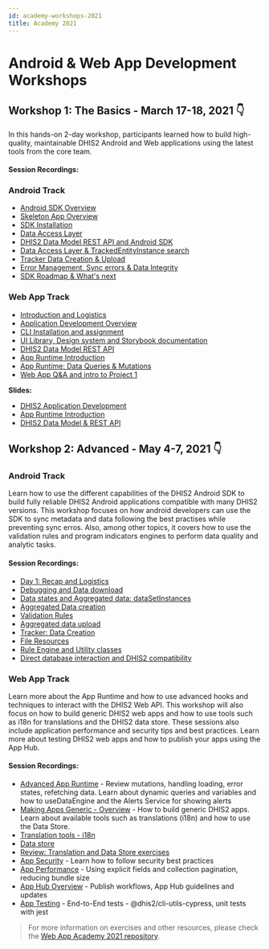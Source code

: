 ```yaml
---
id: academy-workshops-2021
title: Academy 2021
---
```


# Android & Web App Development Workshops

## Workshop 1: The Basics - March 17-18, 2021 👇

In this hands-on 2-day workshop, participants learned how to build high-quality, maintainable DHIS2 Android and Web applications using the latest tools from the core team.

#### Session Recordings:

### Android Track

-   [Android SDK Overview](https://www.youtube.com/watch?v=ObdYRiB2s3Y&list=PLo6Seh-066RwitNsmWeMDLCVVJ_kAQ1cn&index=3)
-   [Skeleton App Overview](https://www.youtube.com/watch?v=WuQBm_D7lBU&list=PLo6Seh-066RwitNsmWeMDLCVVJ_kAQ1cn&index=3)
-   [SDK Installation](https://www.youtube.com/watch?v=4dRpgY9sdso&list=PLo6Seh-066RwitNsmWeMDLCVVJ_kAQ1cn&index=5)
-   [Data Access Layer](https://www.youtube.com/watch?v=0_GeU0pZmE8&list=PLo6Seh-066RwitNsmWeMDLCVVJ_kAQ1cn&index=7)
-   [DHIS2 Data Model REST API and Android SDK](https://www.youtube.com/watch?v=F95LTzAzESQ&list=PLo6Seh-066RwitNsmWeMDLCVVJ_kAQ1cn&index=9)
-   [Data Access Layer & TrackedEntityInstance search](https://www.youtube.com/watch?v=YIWoV3I96Vo&list=PLo6Seh-066RwitNsmWeMDLCVVJ_kAQ1cn&index=10)
-   [Tracker Data Creation & Upload](https://www.youtube.com/watch?v=v7mh-hen1C0&list=PLo6Seh-066RwitNsmWeMDLCVVJ_kAQ1cn&index=10)
-   [Error Management, Sync errors & Data Integrity](https://www.youtube.com/watch?v=yicOlCD4pPc&list=PLo6Seh-066RwitNsmWeMDLCVVJ_kAQ1cn&index=12)
-   [SDK Roadmap & What's next](https://www.youtube.com/watch?v=oTawaGYv3gg&list=PLo6Seh-066RwitNsmWeMDLCVVJ_kAQ1cn&index=13)

### Web App Track

-   [Introduction and Logistics](https://www.youtube.com/watch?v=nys-zQyj-TU&list=PLo6Seh-066Rze0f3zo-mIRRueKdhw4Vnm&index=1)
-   [Application Development Overview](https://www.youtube.com/watch?v=WP6ZWbsTz-Q&list=PLo6Seh-066Rze0f3zo-mIRRueKdhw4Vnm&index=2)
-   [CLI Installation and assignment](https://www.youtube.com/watch?v=vXYgML68Jz4&list=PLo6Seh-066Rze0f3zo-mIRRueKdhw4Vnm&index=3)
-   [UI Library, Design system and Storybook documentation](https://www.youtube.com/watch?v=Brvi4DsIRN8&list=PLo6Seh-066Rze0f3zo-mIRRueKdhw4Vnm&index=4)
-   [DHIS2 Data Model REST API](https://www.youtube.com/watch?v=F95LTzAzESQ&list=PLo6Seh-066Rze0f3zo-mIRRueKdhw4Vnm&index=5)
-   [App Runtime Introduction](https://www.youtube.com/watch?v=pvIppH5plMU&list=PLo6Seh-066Rze0f3zo-mIRRueKdhw4Vnm&index=9)
-   [App Runtime: Data Queries & Mutations](https://www.youtube.com/watch?v=dnagTunwHls&list=PLo6Seh-066Rze0f3zo-mIRRueKdhw4Vnm&index=7)
-   [Web App Q&A and intro to Project 1](https://www.youtube.com/watch?v=PkD6IqbgLeM&list=PLo6Seh-066Rze0f3zo-mIRRueKdhw4Vnm&index=7)

**Slides:**

-   [DHIS2 Application Development](https://drive.google.com/file/d/1LA4K04htB6vwwN8q1-GjvK6I5z_lKpan/view?usp=sharing)
-   [App Runtime Introduction](https://drive.google.com/file/d/1hQfQ3kIbUT8BcpkprKmtbRMvMUmxF2rV/view?usp=sharing)
-   [DHIS2 Data Model & REST API](https://drive.google.com/file/d/1aAUvgTBg1yhSgho_zDJw4UNAuU4CY1hh/view?usp=sharing)

## Workshop 2: Advanced - May 4-7, 2021 👇

### Android Track

Learn how to use the different capabilities of the DHIS2 Android SDK to build fully reliable DHIS2 Android applications compatible with many DHIS2 versions. This workshop focuses on how android developers can use the SDK to sync metadata and data following the best practises while preventing sync erros. Also, among other topics, it covers how to use the validation rules and program indicators engines to perform data quality and analytic tasks.

#### Session Recordings:

-   [Day 1: Recap and Logistics](https://www.youtube.com/watch?v=e0JjUsS_I38&list=PLo6Seh-066Rzibv76TT25xoDVYtsxEsyg)
-   [Debugging and Data download](https://youtu.be/ilc2zDFnD00?list=PLo6Seh-066Rzibv76TT25xoDVYtsxEsyg)
-   [Data states and Aggregated data: dataSetInstances](https://youtu.be/AOQk4WJ-CK8?list=PLo6Seh-066Rzibv76TT25xoDVYtsxEsyg)
-   [Aggregated Data creation](https://youtu.be/Rrfl1fdRqXA?list=PLo6Seh-066Rzibv76TT25xoDVYtsxEsyg)
-   [Validation Rules](https://youtu.be/lPqFXPJthhg?list=PLo6Seh-066Rzibv76TT25xoDVYtsxEsyg)
-   [Aggregated data upload](https://youtu.be/80fcMD-PHFI?list=PLo6Seh-066Rzibv76TT25xoDVYtsxEsyg)
-   [Tracker: Data Creation](https://youtu.be/StL8Mixu85k?list=PLo6Seh-066Rzibv76TT25xoDVYtsxEsyg)
-   [File Resources](https://youtu.be/ue8bpkJrqvU?list=PLo6Seh-066Rzibv76TT25xoDVYtsxEsyg)
-   [Rule Engine and Utility classes](https://youtu.be/3j7bJFFDC-U?list=PLo6Seh-066Rzibv76TT25xoDVYtsxEsyg)
-   [Direct database interaction and DHIS2 compatibility](https://youtu.be/9aUhI57V6J8?list=PLo6Seh-066Rzibv76TT25xoDVYtsxEsyg)

### Web App Track

Learn more about the App Runtime and how to use advanced hooks and techniques to interact with the DHIS2 Web API. This workshop will also focus on how to build generic DHIS2 web apps and how to use tools such as i18n for translations and the DHIS2 data store. These sessions also include application performance and security tips and best practices. Learn more about testing DHIS2 web apps and how to publish your apps using the App Hub.

#### Session Recordings:

-   [Advanced App Runtime](https://www.youtube.com/watch?v=rPvkAWurDoY&list=PLo6Seh-066RxLIq-xSS5rO_b9GVPYibWj&index=1) - Review mutations, handling loading, error states, refetching data. Learn about dynamic queries and variables and how to useDataEngine and the Alerts Service for showing alerts
-   [Making Apps Generic - Overview](https://www.youtube.com/watch?v=uDP6Tu7zWl8&list=PLo6Seh-066RxLIq-xSS5rO_b9GVPYibWj&index=3) - How to build generic DHIS2 apps. Learn about available tools such as translations (i18n) and how to use the Data Store.
-   [Translation tools - i18n](https://www.youtube.com/watch?v=bmVGCbQT0nU&list=PLo6Seh-066RxLIq-xSS5rO_b9GVPYibWj&index=4)
-   [Data store](https://www.youtube.com/watch?v=VYmmBhywoQA&list=PLo6Seh-066RxLIq-xSS5rO_b9GVPYibWj&index=5)
-   [Review: Translation and Data Store exercises](https://youtu.be/JAiCWxhZ5l0?list=PLo6Seh-066RxLIq-xSS5rO_b9GVPYibWj)
-   [App Security](https://www.youtube.com/watch?v=KC4oalEsK4o&list=PLo6Seh-066RxLIq-xSS5rO_b9GVPYibWj&index=7) - Learn how to follow security best practices
-   [App Performance](https://youtu.be/UTIWiRxDFWQ?list=PLo6Seh-066RxLIq-xSS5rO_b9GVPYibWj) - Using explicit fields and collection pagination, reducing bundle size
-   [App Hub Overview](https://www.youtube.com/watch?v=i_KtpQDVMeY&list=PLo6Seh-066RxLIq-xSS5rO_b9GVPYibWj&index=9) - Publish workflows, App Hub guidelines and updates
-   [App Testing](https://www.youtube.com/watch?v=z14QkN0U-Fc&list=PLo6Seh-066RxLIq-xSS5rO_b9GVPYibWj&index=10) - End-to-End tests - @dhis2/cli-utils-cypress, unit tests with jest

> For more information on exercises and other resources, please check the [Web App Academy 2021 repository](https://github.com/dhis2/academy-web-app-dev-2021).
